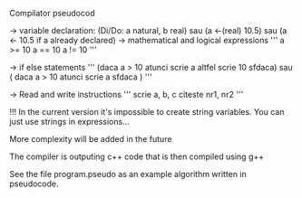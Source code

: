 Compilator pseudocod

-> variable declaration: (Di/Do: a natural, b real) sau (a <-(real) 10.5) sau (a <- 10.5 if a already declared)
-> mathematical and logical expressions
'''
a >= 10
a == 10
a != 10
'''

-> if else statements
'''
(daca a > 10 atunci
    scrie a
altfel
    scrie 10
sfdaca) sau (
daca a > 10 atunci
    scrie a
sfdaca
)
'''

-> Read and write instructions
'''
scrie a, b, c
citeste nr1, nr2
'''

!!! In the current version it's impossible to create string variables. You can just use strings in expressions...

More complexity will be added in the future

The compiler is outputing c++ code that is then compiled using g++

See the file program.pseudo as an example algorithm written in pseudocode. 
